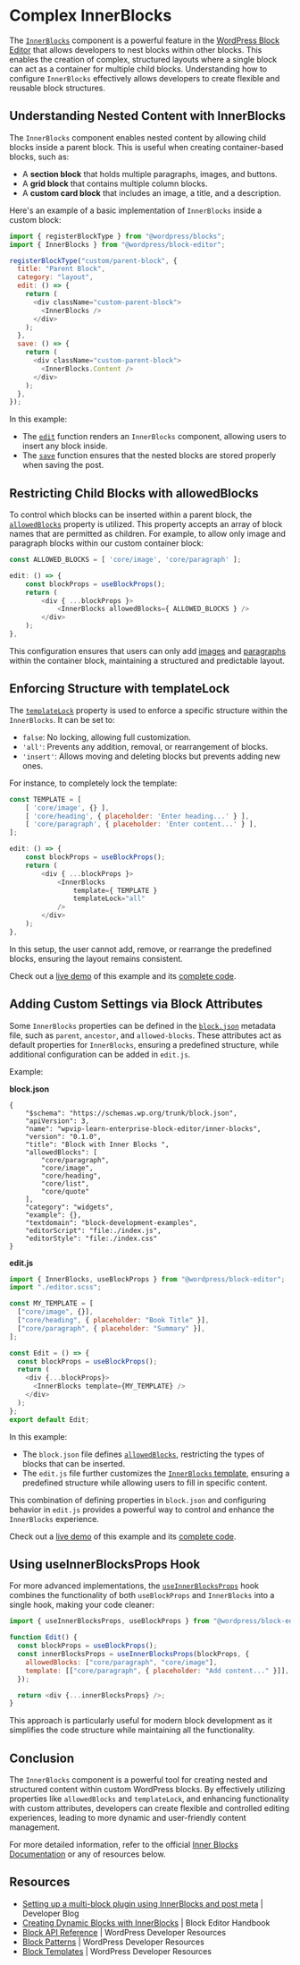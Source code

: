 # Complex InnerBlocks

The [`InnerBlocks`](https://developer.wordpress.org/block-editor/how-to-guides/block-tutorial/nested-blocks-inner-blocks/) component is a powerful feature in the [WordPress Block Editor](https://developer.wordpress.org/block-editor/) that allows developers to nest blocks within other blocks. This enables the creation of complex, structured layouts where a single block can act as a container for multiple child blocks. Understanding how to configure `InnerBlocks` effectively allows developers to create flexible and reusable block structures.

## Understanding Nested Content with InnerBlocks

The `InnerBlocks` component enables nested content by allowing child blocks inside a parent block. This is useful when creating container-based blocks, such as:

- A **section block** that holds multiple paragraphs, images, and buttons.
- A **grid block** that contains multiple column blocks.
- A **custom card block** that includes an image, a title, and a description.

Here's an example of a basic implementation of `InnerBlocks` inside a custom block:

```javascript
import { registerBlockType } from "@wordpress/blocks";
import { InnerBlocks } from "@wordpress/block-editor";

registerBlockType("custom/parent-block", {
  title: "Parent Block",
  category: "layout",
  edit: () => {
    return (
      <div className="custom-parent-block">
        <InnerBlocks />
      </div>
    );
  },
  save: () => {
    return (
      <div className="custom-parent-block">
        <InnerBlocks.Content />
      </div>
    );
  },
});
```

In this example:

- The [`edit`](https://developer.wordpress.org/block-editor/reference-guides/block-api/block-edit-save/#edit) function renders an `InnerBlocks` component, allowing users to insert any block inside.
- The [`save`](https://developer.wordpress.org/block-editor/reference-guides/block-api/block-edit-save/#save) function ensures that the nested blocks are stored properly when saving the post.

## Restricting Child Blocks with allowedBlocks

To control which blocks can be inserted within a parent block, the [`allowedBlocks`](https://developer.wordpress.org/block-editor/how-to-guides/block-tutorial/nested-blocks-inner-blocks/#allowed-blocks) property is utilized. This property accepts an array of block names that are permitted as children. For example, to allow only image and paragraph blocks within our custom container block:

```javascript
const ALLOWED_BLOCKS = [ 'core/image', 'core/paragraph' ];

edit: () => {
    const blockProps = useBlockProps();
    return (
        <div { ...blockProps }>
            <InnerBlocks allowedBlocks={ ALLOWED_BLOCKS } />
        </div>
    );
},
```

This configuration ensures that users can only add [images](https://developer.wordpress.org/block-editor/reference-guides/core-blocks/#image) and [paragraphs](https://developer.wordpress.org/block-editor/reference-guides/core-blocks/#paragraph) within the container block, maintaining a structured and predictable layout.

## Enforcing Structure with templateLock

The [`templateLock`](https://developer.wordpress.org/block-editor/how-to-guides/block-tutorial/nested-blocks-inner-blocks/#template) property is used to enforce a specific structure within the `InnerBlocks`. It can be set to:

- `false`: No locking, allowing full customization.
- `'all'`: Prevents any addition, removal, or rearrangement of blocks.
- `'insert'`: Allows moving and deleting blocks but prevents adding new ones.

For instance, to completely lock the template:

```javascript
const TEMPLATE = [
    [ 'core/image', {} ],
    [ 'core/heading', { placeholder: 'Enter heading...' } ],
    [ 'core/paragraph', { placeholder: 'Enter content...' } ],
];

edit: () => {
    const blockProps = useBlockProps();
    return (
        <div { ...blockProps }>
            <InnerBlocks
                template={ TEMPLATE }
                templateLock="all"
            />
        </div>
    );
},
```

In this setup, the user cannot add, remove, or rearrange the predefined blocks, ensuring the layout remains consistent.

Check out a [live demo](https://playground.wordpress.net/?blueprint-url=https://raw.githubusercontent.com/WordPress/block-development-examples/trunk/plugins/inner-blocks-dcd824/_playground/blueprint.json) of this example and its [complete code](https://github.com/WordPress/block-development-examples/tree/trunk/plugins/inner-blocks-dcd824).

## Adding Custom Settings via Block Attributes

Some `InnerBlocks` properties can be defined in the [`block.json`](https://developer.wordpress.org/block-editor/reference-guides/block-api/block-metadata/) metadata file, such as `parent`, `ancestor`, and `allowed-blocks`. These attributes act as default properties for `InnerBlocks`, ensuring a predefined structure, while additional configuration can be added in `edit.js`.

Example:

**block.json**

```
{
    "$schema": "https://schemas.wp.org/trunk/block.json",
    "apiVersion": 3,
    "name": "wpvip-learn-enterprise-block-editor/inner-blocks",
    "version": "0.1.0",
    "title": "Block with Inner Blocks ",
    "allowedBlocks": [
        "core/paragraph",
        "core/image",
        "core/heading",
        "core/list",
        "core/quote"
    ],
    "category": "widgets",
    "example": {},
    "textdomain": "block-development-examples",
    "editorScript": "file:./index.js",
    "editorStyle": "file:./index.css"
}
```

**edit.js**

```javascript
import { InnerBlocks, useBlockProps } from "@wordpress/block-editor";
import "./editor.scss";

const MY_TEMPLATE = [
  ["core/image", {}],
  ["core/heading", { placeholder: "Book Title" }],
  ["core/paragraph", { placeholder: "Summary" }],
];

const Edit = () => {
  const blockProps = useBlockProps();
  return (
    <div {...blockProps}>
      <InnerBlocks template={MY_TEMPLATE} />
    </div>
  );
};
export default Edit;
```

In this example:

- The `block.json` file defines [`allowedBlocks`](https://developer.wordpress.org/block-editor/reference-guides/block-api/block-metadata/#allowed-blocks), restricting the types of blocks that can be inserted.
- The `edit.js` file further customizes the [`InnerBlocks` template](https://developer.wordpress.org/block-editor/how-to-guides/block-tutorial/nested-blocks-inner-blocks/#template), ensuring a predefined structure while allowing users to fill in specific content.

This combination of defining properties in `block.json` and configuring behavior in `edit.js` provides a powerful way to control and enhance the `InnerBlocks` experience.

Check out a [live demo](https://playground.wordpress.net/?blueprint-url=https://raw.githubusercontent.com/Automattic/wpvip-learn-enterprise-block-editor/refs/heads/trunk/examples/inner-blocks/_playground/blueprint.json) of this example and its [complete code](https://github.com/Automattic/wpvip-learn-enterprise-block-editor/tree/trunk/examples/inner-blocks).

## Using useInnerBlocksProps Hook

For more advanced implementations, the [`useInnerBlocksProps`](https://developer.wordpress.org/block-editor/reference-guides/packages/packages-block-editor/#useinnerblocksprops) hook combines the functionality of both `useBlockProps` and `InnerBlocks` into a single hook, making your code cleaner:

```javascript
import { useInnerBlocksProps, useBlockProps } from "@wordpress/block-editor";

function Edit() {
  const blockProps = useBlockProps();
  const innerBlocksProps = useInnerBlocksProps(blockProps, {
    allowedBlocks: ["core/paragraph", "core/image"],
    template: [["core/paragraph", { placeholder: "Add content..." }]],
  });

  return <div {...innerBlocksProps} />;
}
```

This approach is particularly useful for modern block development as it simplifies the code structure while maintaining all the functionality.

## Conclusion

The `InnerBlocks` component is a powerful tool for creating nested and structured content within custom WordPress blocks. By effectively utilizing properties like `allowedBlocks` and `templateLock`, and enhancing functionality with custom attributes, developers can create flexible and controlled editing experiences, leading to more dynamic and user-friendly content management.

For more detailed information, refer to the official [Inner Blocks Documentation](https://developer.wordpress.org/block-editor/how-to-guides/block-tutorial/nested-blocks-inner-blocks/) or any of resources below.

## Resources

- [Setting up a multi-block plugin using InnerBlocks and post meta](https://developer.wordpress.org/news/2024/05/setting-up-a-multi-block-using-inner-blocks-and-post-meta/) | Developer Blog
- [Creating Dynamic Blocks with InnerBlocks](https://developer.wordpress.org/block-editor/how-to-guides/block-tutorial/nested-blocks-inner-blocks/) | Block Editor Handbook
- [Block API Reference](https://developer.wordpress.org/block-editor/reference-guides/block-api/) | WordPress Developer Resources
- [Block Patterns](https://developer.wordpress.org/block-editor/reference-guides/block-api/block-patterns/) | WordPress Developer Resources
- [Block Templates](https://developer.wordpress.org/block-editor/reference-guides/block-api/block-templates/) | WordPress Developer Resources
